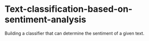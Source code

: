 # Text-classification-based-on-sentiment-analysis
Building a classifier that can determine the sentiment of a given text.
